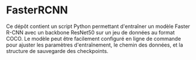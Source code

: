 # FasterRCNN
Ce dépôt contient un script Python permettant d'entraîner un modèle Faster R-CNN avec un backbone ResNet50 sur un jeu de données au format COCO. Le modèle peut être facilement configuré en ligne de commande pour ajuster les paramètres d'entraînement, le chemin des données, et la structure de sauvegarde des checkpoints.
